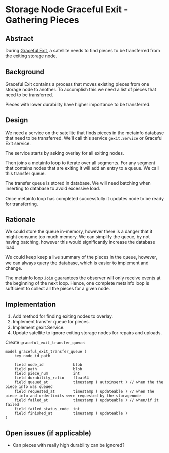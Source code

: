 # Storage Node Graceful Exit - Gathering Pieces

## Abstract

During [Graceful Exit](storagenode-graceful-exit-overview.md), a satellite needs to find pieces to be transferred from the exiting storage node.

## Background

Graceful Exit contains a process that moves existing pieces from one storage node to another. To accomplish this we need a list of pieces that need to be transferred.

Pieces with lower durability have higher importance to be transferred.

## Design

We need a service on the satellite that finds pieces in the metainfo database that need to be transferred. We'll call this service `gexit.Service` or Graceful Exit service.

The service starts by asking overlay for all exiting nodes.

Then joins a metainfo loop to iterate over all segments. For any segment that contains nodes that are exiting it will add an entry to a queue. We call this transfer queue.

The transfer queue is stored in database. We will need batching when inserting to database to avoid excessive load.

Once metainfo loop has completed successfully it updates node to be ready for transferring.

## Rationale

We could store the queue in-memory, however there is a danger that it might consume too much memory. We can simplify the queue, by not having batching, however this would significantly increase the database load.

We could keep keep a live summary of the pieces in the queue, however, we can always query the database, which is easier to implement and change.

The metainfo loop `Join` guarantees the observer will only receive events at the beginning of the next loop. Hence, one complete metainfo loop is sufficient to collect all the pieces for a given node. 

## Implementation

1. Add method for finding exiting nodes to overlay.
2. Implement transfer queue for pieces.
3. Implement gexit.Service.
4. Update satellite to ignore exiting storage nodes for repairs and uploads.

Create `graceful_exit_transfer_queue`:

```
model graceful_exit_transfer_queue (
    key node_id path

    field node_id             blob
    field path                blob
    field piece_num           int
    field durability_ratio    float64
    field queued_at           timestamp ( autoinsert ) // when the the piece info was queued
    field requested_at        timestamp ( updateable ) // when the piece info and orderlimits were requested by the storagenode
    field failed_at           timestamp ( updateable ) // when/if it failed
    field failed_status_code  int
    field finished_at         timestamp ( updateable )
)
```

## Open issues (if applicable)

- Can pieces with really high durability can be ignored?